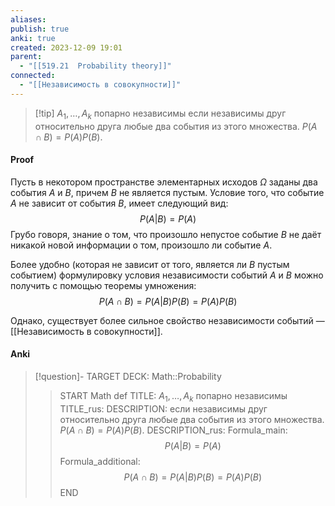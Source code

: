 ```yaml
---
aliases: 
publish: true
anki: true
created: 2023-12-09 19:01
parent:
  - "[[519.21  Probability theory]]"
connected:
  - "[[Независимость в совокупности]]"
---
```


> [!tip] $A_1, \ldots , A_k$ попарно независимы
если независимы друг относительно друга любые два события из этого множества.
$P(A \cap B) = P(A)P(B)$.


#### Proof
Пусть в некотором пространстве элементарных исходов $\Omega$ заданы два события $A$ и $B$, причем $B$ не является пустым. Условие того, что событие $A$ не зависит от события $B$, имеет следующий вид:
$$P(A|B) = P(A)$$
Грубо говоря, знание о том, что произошло непустое событие $B$ не даёт никакой новой информации о том, произошло ли событие $A$.

Более удобно (которая не зависит от того, является ли $B$ пустым событием) формулировку условия независимости событий $A$ и $B$ можно получить с помощью теоремы умножения:
$$P(A \cap B) = P(A|B)P(B) = P(A)P(B)$$

Однако, существует более сильное свойство независимости событий — [[Независимость в совокупности]].


#### Anki
> [!question]-
TARGET DECK: Math::Probability
>>START
Math def
TITLE: $A_1, \ldots , A_k$ попарно независимы
TITLE_rus: 
DESCRIPTION: если независимы друг относительно друга любые два события из этого множества.
$P(A \cap B) = P(A)P(B)$.
DESCRIPTION_rus: 
Formula_main: $$P(A|B) = P(A)$$
Formula_additional: $$P(A \cap B) = P(A|B)P(B) = P(A)P(B)$$
END














